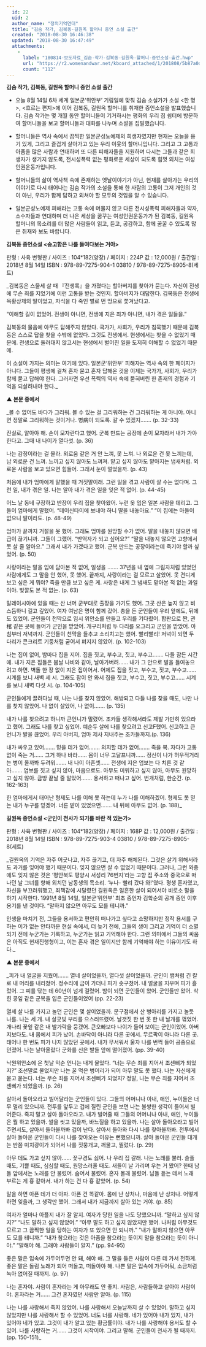 ```yaml
---
  id: 22
  uid: 2
  author_name: "정의기억연대"
  title: "김숨 작가, 김복동·길원옥 할머니 증언 소설 출간"
  created: "2018-08-30 16:46:38"
  updated: "2018-08-30 16:47:49"
  attachments: 
    - 
      label: "180814-보도자료_김숨-작가-김복동-길원옥-할머니-증언소설-출간.hwp"
      url: "https://r2.womenandwar.net/kboard_attached/1/201808/5b87a0de94d406479823.hwp"
      count: "112"
---
```

**김숨 작가, 김복동, 길원옥 할머니 증언 소설 출간**

- 오늘 8월 14일 6차 세계 일본군‘위안부’ 기림일에 맞춰 김숨 소설가가 소설 <한 명>, <흐르는 편지>에 이어 김복동, 길원옥 할머니를 취재한 증언소설을 발표했습니다. 김숨 작가는 몇 개월 동안 할머니들이 기거하시는 평화의 우리 집 쉼터에 방문하여 할머니들을 보고 할머니들과 대화를 나누며 소설을 집필했습니다. 

- 할머니들은 역사 속에서 끔찍한 일본군성노예제의 희생자였지만 현재는 오늘을 용기 있게, 그리고 즐겁게 살아가고 있는 우리 이웃의 할머니입니다. 그리고 그 고통과 아픔을 많은 사람과 연대하며 또 다른 피해자들을 지원하며 다시는 그들과 같은 희생자가 생기지 않도록, 전시성폭력 없는 평화로운 세상이 되도록 힘껏 외치는 여성인권운동가입니다. 

- 할머니들의 삶이 역사책 속에 존재하는 옛날이야기가 아닌, 현재를 살아가는 우리의 이야기로 다시 태어나는 김숨 작가의 소설을 통해 한 사람의 고통이 그저 개인의 것이 아닌, 우리가 함께 답하고 외쳐야 할 모두의 것임을 알 수 있습니다. 

- 일본군성노예제 피해라는 고통 속에 머물지 않고 다른 전시성폭력 피해자들과 약자, 소수자들과 연대하며 더 나은 세상을 꿈꾸는 여성인권운동가가 된 김복동, 길원옥 할머니의 목소리를 더 많은 사람들이 읽고, 듣고, 공감하고, 함께 꿈꿀 수 있도록 많은 취재와 보도 바랍니다.

**김복동 증언소설 <숭고함은 나를 들여다보는 거야>**

판형 : 사육 변형판 / 사이즈 : 104\*182(양장) / 페이지 : 224P 
값 : 12,000원 / 출간일 : 2018년 8월 14일
ISBN : 978-89-7275-904-1 03810 / 978-89-7275-8905-8(세트)

_김복동은 스물세 살 때 『전생록』을 가졌다는 할아버지를 찾아가 묻는다. 자신이 전생에 무슨 죄를 지었기에 이런 고통을 받는 것인지. 할아버지가 대답한다. 김복동은 전생에 옥황상제의 딸이었고, 자식을 다 죽인 벌로 먼 땅으로 쫓겨났다고.

“이해할 길이 없었어. 
전생이 아니면, 전생에 지은 죄가 아니면,
내가 겪은 일들을.”

김복동의 물음에 아무도 답해주지 않았다. 국가가, 사회가, 우리가 침묵했기 때문에 김복동은 스스로 답을 찾을 수밖에 없었다. 그것도 전생에서. 현생에서는 찾을 수 없었기 때문에. 전생으로 둘러대지 않고서는 현생에서 벌어진 일을 도저히 이해할 수 없었기 때문에.

이 소설이 가지는 의미는 여기에 있다. 일본군‘위안부’ 피해자는 역사 속의 한 페이지가 아니다. 그들이 평생에 걸쳐 혼자 묻고 혼자 답해온 것을 이제는 국가가, 사회가, 우리가 함께 묻고 답해야 한다. 그러자면 우선 폭력의 역사 속에 묻혀버린 한 존재의 경험과 기억을 되살려내야 한다._

**▲ 본문 중에서**

_볼 수 없어도
바다가 그리워.
볼 수 있는 걸 그리워하는 건 그리워하는 게 아니야.
아니면 정말로 그리워하는 것이거나. 병病이 되도록.
갈 수 있겠지……. (p. 32-33)

진실로,
알아야 해.
손이 모자란다고 했어.
군복 만드는 공장에 손이 모자라서 내가 가야 한다고.
그때 내 나이가 열다섯. (p. 36)

나는 감정이라는 걸 몰라.
외로움 같은 거 안 느껴, 못 느껴.
나 외로운 건 못 느끼는데,
남 외로운 건 느껴.
느끼고 싶지 않아도 느껴져. 맡고 싶지 않아도 맡아지는 냄새처럼.
외로운 사람을 보고 있으면 힘들어.
그래서 눈이 멀었을까. (p. 43)

처음에 내가 엄마에게 말했을 때 거짓말이래.
그런 일을 겪고 사람이 살 수는 없다며.
그런 일, 내가 겪은 일.
나는 알아
내가 겪은 일을 잊은 적 없어. (p. 44-45)

어느 날 동네 구장하고 반장이 우리 집을 찾아왔어. 누런 옷 입은 일본 사람을 데리고.
그들이 엄마에게 말했어.
“데이신타이에 보내야 하니 딸을 내놓아요.”
“이 집에는 아들이 없으니 딸이라도. (p. 48-49)

엄마가 끝까지 거절을 못 했어.
그래도 엄마를 원망할 수가 없어.
딸을 내놓지 않으면 배급이 끊기니까.
그들이 그랬어.
“반역자가 되고 싶어요?”
“딸을 내놓지 않으면 고향에서 못 살 줄 알아요.”
그래서 내가 가겠다고 했어.
군복 만드는 공장이라는데 죽기야 할까 싶었어. (p. 50)

사랑이라는 말을 입에 담아본 적 없어, 일생을
…….
37년을 내 옆에 그림자처럼 있었던 사람에게도 그 말을 안 했어, 못 했어.
끝까지,
사랑이라는 걸 모르고 살았어.
못 견디게 보고 싶은 게 뭐야?
죽을 만큼 보고 싶은 게.
사랑은 내게 그 냄새도 맡아본 적 없는 과일이야.
빛깔도 본 적 없는. (p. 63)

말레이시아에 있을 때는 산 너머 군부대로 출장을 가기도 했어.
그곳 산은 높지 않고 비스듬하니 길고 깊었어.
여자 여남은 명이 함께 갔어.
총을 든 군인들이 우리 앞에도, 뒤에도 있었어.
군인들이 천막으로 임시 위안소를 만들고 우리를 기다렸어.
합판으로 짠, 관
棺 같은 곳에 들어가 군인을 받았어.
개구리처럼 두 다리를 오그리고 군인을 받았어.
아침부터 저녁까지.
군인들이 천막을 들추고 소리치고는 했어.
빨리빨리!
저녁이 되면 두 다리가 콘크리트 기둥처럼 굳어서 펴지지 않았어. (p. 102-103)

나는 집이 없어,
밤마다 집을 지어.
집을 짓고, 부수고, 짓고, 부수고…….
다들 잠든 시간에.
내가 지은 집들은 봄날 나비와 같아, 날아가버려…… 내가 그 안으로 발을 들여놓으려고 하면.
벽돌 한 장 없이 지은 집이어서.
어제도 집을 짓고, 부수고, 짓고, 부수고…… 시계를 보니 새벽 세 시.
그래도 잠이 안 와서 집을 짓고, 부수고, 짓고, 부수고…… 시계를 보니 새벽 다섯 시. (p. 104-105)

군인들에게 끌려다닐 때,
나는 나를 찾지 않았어.
해방되고 다들 나를 찾을 때도,
나만 나를 찾지 않았어.
나 없이 살았어, 나 없이……. (p. 135)

내가 나를 찾으려고 하니까 큰언니가 말렸어. 조카들 생각해서라도 제발 가만히 있으라고 했어.
그래도 나를 찾고 싶었어.
예순두 살에 나를 찾으려고 신고F했어.
신고하고 큰언니가 발을 끊었어.
우리 아버지, 엄마 제사 지내주는 조카들까지.(p. 136)

내가 싸우고 있어…….
믿을 데가 없어…….
의지할 데가 없어…….
죽을 복.
자다가 고통 없이 죽는 거…… 그거 하나 바라…… 몸이 너무 고달프니까…… 정신이 나가 허우적거리는 병이 올까봐 두려워…….
내 나이 아흔셋…… 전생에 지은 업보는 다 치른 것 같아…….
업보를 짓고 싶지 않아, 마음으로도.
아무도 미워하고 싶지 않아,
아무도 원망하고 싶지 않아.
금방 끝날 줄 알았어…….
용서하고 떠나고 싶어.
번개처럼,
한순간. (p. 162-163)

한 엄마에게서 태어난 형제도 나를 이해 못 하는데 누가 나를 이해하겠어.
형제도 못 믿는 내가 누구를 믿겠어.
너른 밭이 있었으면…….
내 뒤에 아무도 없어. (p. 188)_

**길원옥 증언소설 <군인이 천사가 되기를 바란 적 있는가>**

판형 : 사육 변형판 / 사이즈 : 104\*182(양장) / 페이지 : 168P 
값 : 12,000원 / 출간일 : 2018년 8월 14일
ISBN : 978-89-7275-903-4 03810 / 978-89-7275-8905-8(세트)

_길원옥의 기억은 자주 어긋나고, 자주 끊기고, 더 자주 해체된다. 그것은 살기 위해서라도 과거를 잊어야 했기 때문이다. 잊지 않으면 살 수 없었기 때문이다. 그러나, 그런 와중에도 잊지 않은 것은 ‘평안북도 평양시 서성리 76번지’라는 고향 집 주소와 중국으로 떠나던 날 그녀를 향해 외치던 남동생의 목소리. ‘누나- 빨리 갔다 와!’였다.
평생 혼자였고, 자신을 부끄러워했고, 죄책감에 시달렸던 길원옥은 일흔한 살이 되어서야 비로소 말을 하기 시작한다. 1991년 8월 14일, 일본군‘위안부’ 최초 증언자 김학순의 공개 증언 이후 용기를 낸 것이다. “말하지 않으면 아무도 모를 테니까.” 

인생을 마치기 전, 그들을 용서하고 편안히 떠나가고 싶다고 소망하지만 정작 용서를 구하는 이가 없는 안타까운 현실 속에서, 더 늦기 전에, 그들의 생이 그리고 기억이 더 소멸되기 전에 누군가는 기록하고, 누군가는 읽고 기억해야 한다. 그런 의미에서 그들의 싸움은 아직도 현재진행형이고, 이는 혼자 겪은 일이지만 함께 기억해야 하는 이유이기도 하다._

**▲ 본문 중에서**

_피가 내 얼굴을 지웠어…….
열네 살이었을까, 열다섯 살이었을까.
군인이 뱀처럼 긴 칼로 내 머리를 내리쳤어.
정수리에 금이 가더니 피가 솟구쳤어.
내 얼굴을 지우며 피가 흘렀어.
그 피를 닦는 데 60년이 넘게 걸렸어.
밤이 되면 군인들이 왔어.
군인들만 왔어.
삭힌 콩잎 같은 군복을 입은 군인들이었어 (pp. 22-23)

열세 살 나를 가지고 놀던 군인은 몇 살이었을까.
문구점에서 산 병아리를 가지고 놀듯 나를.
나는 세 개.
내 살굿빛 부리를 으스러뜨렸어.
날갯짓 한 번 못 한 내 날개를 꺾었어.
개나리 꽃잎 같은 내 발가락을 뭉갰어.
큰오빠보다 나이가 들어 보이는 군인이었어. 아버지보다도.
내 몸에서 피가 났어. 손바닥이 아니라 다른 곳에서. 무르팍이 아니라 다른 곳.
태어나 한 번도 피가 나지 않았던 곳에서.
내가 무서워서 울자 나를 번쩍 들어 공중으로 던졌어.
나는 날아올랐다 군화를 신은 발들 앞에 떨어졌어. (pp. 39-40)

낙원위안소에 온 첫날 악순 언니는 내게 물었다.
“너는 무슨 죄를 지어서 조센삐가 되었지?”
조선말로 물었지만 나는 꿀 먹은 벙어리가 되어 아무 말도 못 했다.
나는 자신에게 묻고 묻는다. 너는 무슨 죄를 지어서 조센삐가 되었지?
정말, 나는 무슨 죄를 지어서 조센삐가 되었을까. (p. 26)

살아서 돌아오라고 빌어달라는 군인들이 있다. 그들의 어머니나 아내, 애인, 누이들은 너무 멀리 있으니까. 전투를 앞두고 겁에 질린 군인을 보면 나는 불쌍한 생각이 들어서 빌어준다. 죽지 말고 살아 돌아오라고. 내가 빌어줄 때 그들의 어머니나 아내, 애인, 누이들은 뭘 하고 있을까. 쌀을 씻고 있을까, 바느질을 하고 있을까. 나는 살아 돌아오라고 빌어주면서도, 살아서 돌아올까봐 겁이 난다. 살아서 돌아와 다시 나를 찾아올까봐. 전투에서 살아 돌아온 군인들이 다시 나를 찾아오는 이유는 뻔했으니까. 살아 돌아온 군인들 대개는 반쯤 미치광이가 되어서 나를 짓뭉개고, 깨물고, 찔렀다. (p. 29)

아무 데도 가고 싶지 않아…… 꽃구경도 싫어.
나 우리 집 갈래.
나는 노래를 불러. 슬플 때도, 기쁠 때도, 심심할 때도, 원망스러울 때도.
새들이 날 가리며 우는 거 봤어?
한때 남들 앞에서는 노래를 안 불렀어. 숨어서 불렀어.
혼자 몰래 불렀어.
남들 듣는 데서 노래 부르는 게 흉 같아서.
내가 하는 건 다 흉 같았어. (p. 54)

말을 하면 아픈 데가 더 아파.
아픈 건 똑같아.
몸에 난 상처나, 마음에 난 상처나.
어떻게 하면 잊을까, 그 생각만 했어.
그래서 내가 지금까지 살아 있는 거야. (p. 85)

여자가 얼마나 아플지 내가 잘 알지. 여자가 당한 일을 나도 당했으니까.
“말하고 싶지 않지?”
“나도 말하고 싶지 않았어.”
“아무 말도 하고 싶지 않았지만 했어. 나처럼 아무것도 모르고 그 끔찍한 일을 당하는 여자가 또 있으면 안 되니까.”
“내가 말하지 않으면 아무도 모를 테니까.”
“내가 참으라는 것은 아픔을 참으라는 뜻이지 말을 참으라는 뜻이 아니야.”
“말해야 해. 그래야 사람들이 알지.” (pp. 94-95)

좋은 말은 입속에 가두어두면 안 돼, 해야 해.
그 말을 들은 사람이 다른 데 가서 전하게.
좋은 말은 돌림 노래가 되어 떠돌고, 떠돌아야 해.
나쁜 말은 입속에 가두어둬, 소금처럼 녹아 없어질 때까지. (p. 97)

나는 혼자야.
사람이 혼자라는 게 아무래도 안 좋지.
사람은, 사람들하고 살아야 사람이야.
혼자라는 거…… 그건 혼자였던 사람만 알아. (p. 115)

나는 나를 사랑해서 죽지 않았어.
나를 사랑해서 오늘날까지 살 수 있었어.
말하고 싶지 않았지만 나를 사랑해서 할 수 있었어.
너도 너를 사랑해.
네가 있어야 내가 있지, 내가 있어야 네가 있고.
그것이 내가 알고 있는 황금률이야.
내가 나를 사랑해야 용서도 할 수 있어.
나를 사랑하는 거…… 그것이 시작이야.
그리고 말해.
군인들이 천사가 될 때까지. (pp. 150-151)_
